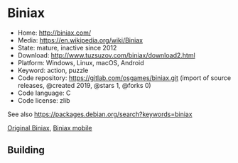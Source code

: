# Biniax

- Home: http://biniax.com/
- Media: https://en.wikipedia.org/wiki/Biniax
- State: mature, inactive since 2012
- Download: http://www.tuzsuzov.com/biniax/download2.html
- Platform: Windows, Linux, macOS, Android
- Keyword: action, puzzle
- Code repository: https://gitlab.com/osgames/biniax.git (import of source releases, @created 2019, @stars 1, @forks 0)
- Code language: C
- Code license: zlib

See also https://packages.debian.org/search?keywords=biniax

[Original Biniax](http://www.tuzsuzov.com/biniax/index1.htm), [Biniax mobile](http://biniax.com/mobile)

## Building

